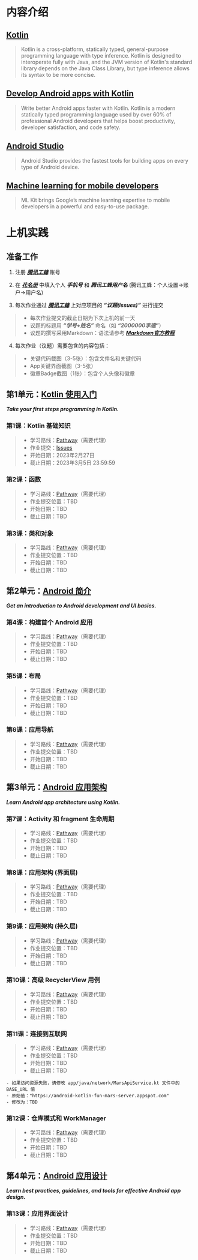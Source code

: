 # 内容介绍

## [Kotlin](https://kotlinlang.org/)

> Kotlin is a cross-platform, statically typed, general-purpose programming language with type inference. Kotlin is designed to interoperate fully with Java, and the JVM version of Kotlin's standard library depends on the Java Class Library, but type inference allows its syntax to be more concise.

## [Develop Android apps with Kotlin](https://developer.android.com/kotlin) 

> Write better Android apps faster with Kotlin. Kotlin is a modern statically typed programming language used by over 60% of professional Android developers that helps boost productivity, developer satisfaction, and code safety.

## [Android Studio](https://developer.android.com/studio) 

> Android Studio provides the fastest tools for building apps on every type of Android device.

## [Machine learning for mobile developers](https://developers.google.com/ml-kit) 

> ML Kit brings Google’s machine learning expertise to mobile developers in a powerful and easy-to-use package. 


# 上机实践
## 准备工作
1. 注册 ***[腾讯工蜂](https://code.tencent.com/)*** 账号

2. 在 ***[花名册](https://docs.qq.com/sheet/DYkhuUXp6eE1neURh?tab=BB08J2)*** 中填入个人 ***手机号*** 和 ***腾讯工蜂用户名*** (腾讯工蜂：个人设置->账户->用户名)

3. 每次作业通过 ***[腾讯工蜂](https://code.tencent.com/)*** 上对应项目的 ***“议题(issues)”*** 进行提交
> - 每次作业提交的截止日期为下次上机的前一天
> - 议题的标题用 ***“学号+姓名”*** 命名（如 ***“2000000李逵”***）
> - 议题的撰写采用Markdown：语法请参考 ***[Markdown官方教程](https://markdown.com.cn/basic-syntax/)***

4. 每次作业（议题）需要包含的内容包括：
> - 关键代码截图（3-5张）：包含文件名和关键代码
> - App关键界面截图（3-5张）
> - 徽章Badge截图（1张）：包含个人头像和徽章


## 第1单元：[Kotlin 使用入门](https://developer.android.com/courses/android-development-with-kotlin/unit-1)
***Take your first steps programming in Kotlin.***

### 第1课：Kotlin 基础知识
> - 学习路线：[Pathway](https://developer.android.com/courses/pathways/android-development-with-kotlin-1)（需要代理）
> - 作业提交：[Issues](https://git.code.tencent.com/smd2023/Lesson1)
> - 开始日期：2023年2月27日
> - 截止日期：2023年3月5日 23:59:59

### 第2课：函数
> - 学习路线：[Pathway](https://developer.android.com/courses/pathways/android-development-with-kotlin-2)（需要代理）
> - 作业提交位置：TBD
> - 开始日期：TBD
> - 截止日期：TBD

### 第3课：类和对象
> - 学习路线：[Pathway](https://developer.android.com/courses/pathways/android-development-with-kotlin-3)（需要代理）
> - 作业提交位置：TBD
> - 开始日期：TBD
> - 截止日期：TBD

## 第2单元：[Android 简介](https://developer.android.com/courses/android-development-with-kotlin/unit-2)
***Get an introduction to Android development and UI basics.***

### 第4课：构建首个 Android 应用
> - 学习路线：[Pathway](https://developer.android.com/courses/pathways/android-development-with-kotlin-4)（需要代理）
> - 作业提交位置：TBD
> - 开始日期：TBD
> - 截止日期：TBD

### 第5课：布局
> - 学习路线：[Pathway](https://developer.android.com/courses/pathways/android-development-with-kotlin-5)（需要代理）
> - 作业提交位置：TBD
> - 开始日期：TBD
> - 截止日期：TBD

### 第6课：应用导航
> - 学习路线：[Pathway](https://developer.android.com/courses/pathways/android-development-with-kotlin-6)（需要代理）
> - 作业提交位置：TBD
> - 开始日期：TBD
> - 截止日期：TBD

## 第3单元：[Android 应用架构](https://developer.android.com/courses/android-development-with-kotlin/unit-3)
***Learn Android app architecture using Kotlin.***

### 第7课：Activity 和 fragment 生命周期
> - 学习路线：[Pathway](https://developer.android.com/courses/pathways/android-development-with-kotlin-7)（需要代理）
> - 作业提交位置：TBD
> - 开始日期：TBD
> - 截止日期：TBD

### 第8课：应用架构 (界面层)
> - 学习路线：[Pathway](https://developer.android.com/courses/pathways/android-development-with-kotlin-8)（需要代理）
> - 作业提交位置：TBD
> - 开始日期：TBD
> - 截止日期：TBD

### 第9课：应用架构 (持久层)
> - 学习路线：[Pathway](https://developer.android.com/courses/pathways/android-development-with-kotlin-9)（需要代理）
> - 作业提交位置：TBD
> - 开始日期：TBD
> - 截止日期：TBD

### 第10课：高级 RecyclerView 用例
> - 学习路线：[Pathway](https://developer.android.com/courses/pathways/android-development-with-kotlin-10)（需要代理）
> - 作业提交位置：TBD
> - 开始日期：TBD
> - 截止日期：TBD

### 第11课：连接到互联网
> - 学习路线：[Pathway](https://developer.android.com/courses/pathways/android-development-with-kotlin-11)（需要代理）
> - 作业提交位置：TBD
> - 开始日期：TBD
> - 截止日期：TBD

    - 如果访问资源失败，请修改 app/java/network/MarsApiService.kt 文件中的 BASE_URL 值
    - 原始值："https://android-kotlin-fun-mars-server.appspot.com"
    - 修改为：TBD

### 第12课：仓库模式和 WorkManager
> - 学习路线：[Pathway](https://developer.android.com/courses/pathways/android-development-with-kotlin-12)（需要代理）
> - 作业提交位置：TBD
> - 开始日期：TBD
> - 截止日期：TBD

## 第4单元：[Android 应用设计](https://developer.android.com/courses/android-development-with-kotlin/unit-4)
***Learn best practices, guidelines, and tools for effective Android app design.***

### 第13课：应用界面设计
> - 学习路线：[Pathway](https://developer.android.com/courses/pathways/android-development-with-kotlin-13)（需要代理）
> - 作业提交位置：TBD
> - 开始日期：TBD
> - 截止日期：TBD